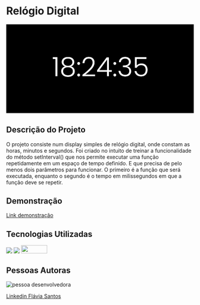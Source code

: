 # Relógio Digital
![relogio-digital](./assets/relogio.png)

## Descrição do Projeto

O projeto consiste num display simples de relógio digital, onde constam as horas, minutos e segundos. Foi criado no intuito de treinar a funcionalidade do método setInterval() que nos permite executar uma função repetidamente em um espaço de tempo definido. E que precisa de pelo menos dois parâmetros para funcionar. O primeiro é a função que será executada, enquanto o segundo é o tempo em milissegundos em que a função deve se repetir.

## Demonstração
[Link demonstração](https://ffernanda85.github.io/projeto-relogio-digital/)

## Tecnologias Utilizadas
<a href='https://developer.mozilla.org/pt-BR/docs/Web/HTML/Element'> <img style='width:70px' src='https://img.shields.io/badge/HTML5-E34F26?style=for-the-badge&logo=html5&logoColor=white'></a>
<a href='https://developer.mozilla.org/pt-BR/docs/Web/JavaScript'> <img style='width:100px' src='https://img.shields.io/badge/JavaScript-323330?style=for-the-badge&logo=javascript&logoColor=F7DF1E'></a>
<a href='https://developer.mozilla.org/pt-BR/docs/Web/CSS'> <img height='22' width='70' src="https://img.shields.io/badge/CSS-239120?&style=for-the-badge&logo=css3&logoColor=white"></a>

## Pessoas Autoras
<img style='width:150px' src='https://avatars.githubusercontent.com/u/114631584?v=4' alt='pessoa desenvolvedora'>

[Linkedin Flávia Santos](https://www.linkedin.com/in/flavia-santos-dev/)
